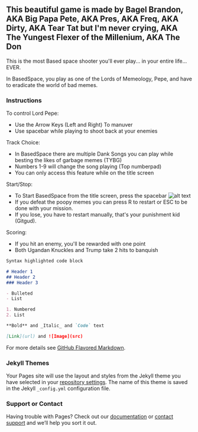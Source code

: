 ## This beautiful game is made by Bagel Brandon, AKA Big Papa Pete, AKA Pres, AKA Freq, AKA Dirty, AKA Tear Tat but I'm never crying, AKA The Yungest Flexer of the Millenium, AKA The Don

This is the most Based space shooter you'll ever play... in your entire life... EVER. 

In BasedSpace, you play as one of the Lords of Memeology, Pepe, and have to eradicate the world of bad memes. 

### Instructions

To control Lord Pepe:
- Use the Arrow Keys (Left and Right) To manuver
- Use spacebar while playing to shoot back at your enemies

Track Choice:
- In BasedSpace there are multiple Dank Songs you can play while besting the likes of garbage memes (TYBG)
- Numbers 1-9 will change the song playing (Top numberpad)
- You can only access this feature while on the title screen

Start/Stop:
- To Start BasedSpace from the title screen, press the spacebar
![alt text](https://raw.githubusercontent.com/BagelBrandon/basedspace/master/assets/img/titless.jpg)
- If you defeat the poopy memes you can press R to restart or ESC to be done with your mission.
- If you lose, you have to restart manually, that's your punishment kid (Gitgud).

Scoring:
- If you hit an enemy, you'll be rewarded with one point
- Both Ugandan Knuckles and Trump take 2 hits to banquish





```markdown
Syntax highlighted code block

# Header 1
## Header 2
### Header 3

- Bulleted
- List

1. Numbered
2. List

**Bold** and _Italic_ and `Code` text

[Link](url) and ![Image](src)
```

For more details see [GitHub Flavored Markdown](https://guides.github.com/features/mastering-markdown/).

### Jekyll Themes

Your Pages site will use the layout and styles from the Jekyll theme you have selected in your [repository settings](https://github.com/BagelBrandon/basedspace/settings). The name of this theme is saved in the Jekyll `_config.yml` configuration file.

### Support or Contact

Having trouble with Pages? Check out our [documentation](https://help.github.com/categories/github-pages-basics/) or [contact support](https://github.com/contact) and we’ll help you sort it out.
